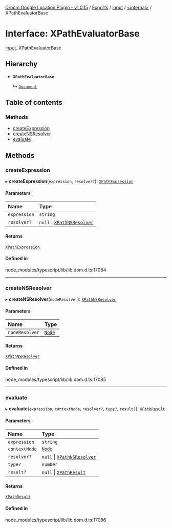 [Droom Google Location Plugin - v1.0.15](../README.md) / [Exports](../modules.md) / [input](../modules/input.md) / [<internal\>](../modules/input._internal_.md) / XPathEvaluatorBase

# Interface: XPathEvaluatorBase

[input](../modules/input.md).[<internal>](../modules/input._internal_.md).XPathEvaluatorBase

## Hierarchy

- **`XPathEvaluatorBase`**

  ↳ [`Document`](input._internal_.Document.md)

## Table of contents

### Methods

- [createExpression](input._internal_.XPathEvaluatorBase.md#createexpression)
- [createNSResolver](input._internal_.XPathEvaluatorBase.md#creatensresolver)
- [evaluate](input._internal_.XPathEvaluatorBase.md#evaluate)

## Methods

### createExpression

▸ **createExpression**(`expression`, `resolver?`): [`XPathExpression`](../modules/input._internal_.md#xpathexpression)

#### Parameters

| Name | Type |
| :------ | :------ |
| `expression` | `string` |
| `resolver?` | ``null`` \| [`XPathNSResolver`](../modules/input._internal_.md#xpathnsresolver) |

#### Returns

[`XPathExpression`](../modules/input._internal_.md#xpathexpression)

#### Defined in

node_modules/typescript/lib/lib.dom.d.ts:17084

___

### createNSResolver

▸ **createNSResolver**(`nodeResolver`): [`XPathNSResolver`](../modules/input._internal_.md#xpathnsresolver)

#### Parameters

| Name | Type |
| :------ | :------ |
| `nodeResolver` | [`Node`](../modules/input._internal_.md#node) |

#### Returns

[`XPathNSResolver`](../modules/input._internal_.md#xpathnsresolver)

#### Defined in

node_modules/typescript/lib/lib.dom.d.ts:17085

___

### evaluate

▸ **evaluate**(`expression`, `contextNode`, `resolver?`, `type?`, `result?`): [`XPathResult`](../modules/input._internal_.md#xpathresult)

#### Parameters

| Name | Type |
| :------ | :------ |
| `expression` | `string` |
| `contextNode` | [`Node`](../modules/input._internal_.md#node) |
| `resolver?` | ``null`` \| [`XPathNSResolver`](../modules/input._internal_.md#xpathnsresolver) |
| `type?` | `number` |
| `result?` | ``null`` \| [`XPathResult`](../modules/input._internal_.md#xpathresult) |

#### Returns

[`XPathResult`](../modules/input._internal_.md#xpathresult)

#### Defined in

node_modules/typescript/lib/lib.dom.d.ts:17086
